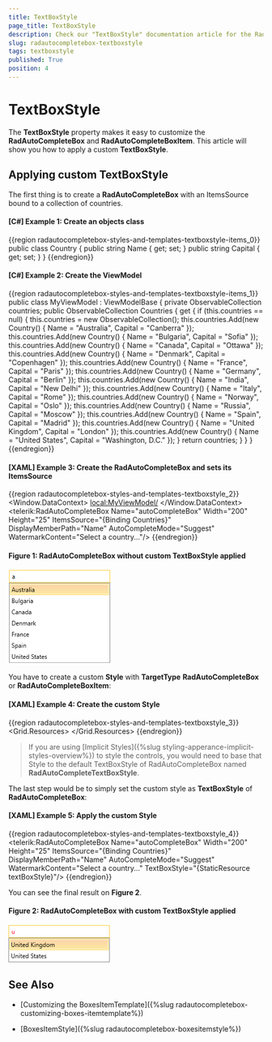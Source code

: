 ```yaml
---
title: TextBoxStyle
page_title: TextBoxStyle
description: Check our "TextBoxStyle" documentation article for the RadAutoCompleteBox WPF control.
slug: radautocompletebox-textboxstyle
tags: textboxstyle
published: True
position: 4
---
```


# TextBoxStyle
The __TextBoxStyle__ property makes it easy to customize the __RadAutoCompleteBox__ and __RadAutoCompleteBoxItem__. This article will show you how to apply a custom __TextBoxStyle__.

## Applying custom TextBoxStyle

The first thing is to create a __RadAutoCompleteBox__ with an ItemsSource bound to a collection of countries.

#### __[C#] Example 1: Create an objects class__
{{region radautocompletebox-styles-and-templates-textboxstyle-items_0}}
	public class Country
	{
		public string Name { get; set; }
		public string Capital { get; set; }
	}
{{endregion}}

#### __[C#] Example 2: Create the ViewModel__
{{region radautocompletebox-styles-and-templates-textboxstyle-items_1}}
	public class MyViewModel : ViewModelBase
    {
        private ObservableCollection<Country> countries;
        public ObservableCollection<Country> Countries
        {
            get
            {
                if (this.countries == null)
                {
                    this.countries = new ObservableCollection<Country>();
                    this.countries.Add(new Country() { Name = "Australia", Capital = "Canberra" });
                    this.countries.Add(new Country() { Name = "Bulgaria", Capital = "Sofia" });
                    this.countries.Add(new Country() { Name = "Canada", Capital = "Ottawa" });
                    this.countries.Add(new Country() { Name = "Denmark", Capital = "Copenhagen" });
                    this.countries.Add(new Country() { Name = "France", Capital = "Paris" });
                    this.countries.Add(new Country() { Name = "Germany", Capital = "Berlin" });
                    this.countries.Add(new Country() { Name = "India", Capital = "New Delhi" });
                    this.countries.Add(new Country() { Name = "Italy", Capital = "Rome" });
                    this.countries.Add(new Country() { Name = "Norway", Capital = "Oslo" });
                    this.countries.Add(new Country() { Name = "Russia", Capital = "Moscow" });
                    this.countries.Add(new Country() { Name = "Spain", Capital = "Madrid" });
                    this.countries.Add(new Country() { Name = "United Kingdom", Capital = "London" });
                    this.countries.Add(new Country() { Name = "United States", Capital = "Washington, D.C." });
                }
                return countries;
            }
        }
    }
{{endregion}}

#### __[XAML] Example 3: Create the RadAutoCompleteBox and sets its ItemsSource__
{{region radautocompletebox-styles-and-templates-textboxstyle_2}}
	<Window.DataContext>
        <local:MyViewModel/>
    </Window.DataContext>
	<Grid>
        <telerik:RadAutoCompleteBox Name="autoCompleteBox"
                                    Width="200" Height="25"
                                    ItemsSource="{Binding Countries}"  
                                    DisplayMemberPath="Name" 
                                    AutoCompleteMode="Suggest"
                                    WatermarkContent="Select a country..."/>
    </Grid>
{{endregion}}

#### __Figure 1: RadAutoCompleteBox without custom TextBoxStyle applied__
![Rad Auto Complete Box Features Text Box Style 01](images/RadAutoCompleteBox_StylesAndTemplates_TextBoxStyle_01.png)

You have to create a custom __Style__ with __TargetType__ __RadAutoCompleteBox__ or __RadAutoCompleteBoxItem__:

#### __[XAML] Example 4: Create the custom Style__
{{region radautocompletebox-styles-and-templates-textboxstyle_3}}
	<Grid.Resources>
        <Style x:Key="textBoxStyle" TargetType="telerik:RadWatermarkTextBox">
            <Setter Property="BorderThickness" Value="0"/>
            <Setter Property="Margin" Value="3 3 0 0"/>
            <Setter Property="Padding" Value="0"/>
            <Setter Property="BorderBrush" Value="Transparent"/>
            <Setter Property="FocusVisualStyle" Value="{x:Null}"/>
            <Setter Property="HorizontalContentAlignment" Value="Stretch"/>
            <Setter Property="Foreground" Value="Red" />
        </Style>
    </Grid.Resources>
{{endregion}}

>If you are using [Implicit Styles]({%slug styling-apperance-implicit-styles-overview%}) to style the controls, you would need to base that Style to the default TextBoxStyle of RadAutoCompleteBox named **RadAutoCompleteTextBoxStyle**.

The last step would be to simply set the custom style as __TextBoxStyle__ of __RadAutoCompleteBox__:

#### __[XAML] Example 5: Apply the custom Style__
{{region radautocompletebox-styles-and-templates-textboxstyle_4}}
	<Grid>
		<telerik:RadAutoCompleteBox Name="autoCompleteBox"
									Width="200" Height="25"
									ItemsSource="{Binding Countries}"  
									DisplayMemberPath="Name" 
									AutoCompleteMode="Suggest"
									WatermarkContent="Select a country..."
                                    TextBoxStyle="{StaticResource textBoxStyle}"/>
    </Grid>
{{endregion}}

You can see the final result on __Figure 2__.

#### __Figure 2: RadAutoCompleteBox with custom TextBoxStyle applied__
![Rad Auto Complete Box Features Text Box Style 02](images/RadAutoCompleteBox_StylesAndTemplates_TextBoxStyle_02.png)

## See Also

 * [Customizing the BoxesItemTemplate]({%slug radautocompletebox-customizing-boxes-itemtemplate%})

 * [BoxesItemStyle]({%slug radautocompletebox-boxesitemstyle%})
